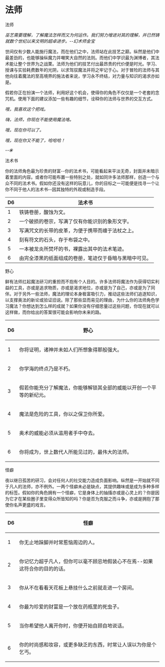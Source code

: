 # 法师

法师

&#x20; _巫艺需要理解，了解魔法怎样而又为何运作。我们努力增进对其的理解，并已然铸就数个世纪以来文明的超卓进步。--幻术师金宝_

&#x20; 世间仅有少数人能施行魔法，而在他们之中，法师站在此技艺之巅。纵然是他们中最差劲的，也能够操纵魔力并嘲笑大自然的法则。而他们中学识最为渊博者，其法术能让整个世界为之战栗。法师为他们的技艺付出最昂贵的代价便是时光。学习、授课与实验耗费数年的光阴，以求驾驭魔法并将之牢记于心。对于冒险的法师与其他向往着魔法的至高境界的施法者来说，学习永不终结，对力量与知识的渴求亦如是。

&#x20;假若你正在扮演一个法师，利用好这个机会，使得你的角色不仅仅是一个老套的念咒机。使用下面的建议添加一些有趣的细节，诠释你的法师与世界的交互方式。

_哦，我喜欢这个把戏。_

_嗨，法师，你现在不能使用魔法咯。_

_哦，现在你可以了。_

_哦，现在你又不能了，哈哈哈！_

_--⦿_

法术书

你的法师角色最为珍贵的财富--你的法术书，可能看起来平淡无奇，封面并未暗示着里面的内容。或者你可能布置一些特别之处，就如同许多法师那样，创造一个与众不同的法术书。假如你还没有这样的玩意儿，你的目标之一可能便是找寻一个让你不同于他人的法术书--因其独特的外观或制造手段。

| D6 | 法术书                         |
| -- | --------------------------- |
| 1  | 铁铸卷册，酸蚀为文。                  |
| 2  | 一个破损的卷宗，写满了仅有你能识别的象形文字。     |
| 3  | 写满咒文的长带的皮革，为便于携带而缠于法杖之上。    |
| 4  | 刻有符文的石头，存于布袋之中。             |
| 5  | 一本被龙炎所焚坏的书，裸露出其中的法术笔迹。      |
| 6  | 由完全漆黑的纸面组成的卷册，笔迹仅于昏暗与黑暗中可见。 |

野心

鲜有法师扛起魔法研习的重担而不抱有个人目的。许多法师将魔法作为获得切实利益的工具，亦或是追求物质，亦或是渴求地位，亦或是为了自己，亦或是为了同伴。对于另外一些法师，魔法的理论本身极富吸引力，推动这些法师们追逐知识，以支撑奥法的新论或验证旧说。除了那些显而易见的理由，为什么你的法师角色学习魔法？你想达到怎么样的成就？如果你没有仔细思量过这些问题，你现在就可以这样做，而你给出的答案很可能会影响你未来的路。

| <p> </p><p>D6 </p> | <p> </p><p>野心</p>                                 |
| ------------------ | ------------------------------------------------- |
| <p> </p><p>1</p>   | <p> </p><p>你将证明，诸神并未如人们所想象得那般强大。</p>              |
| <p> </p><p>2</p>   | <p> </p><p>你学海的终点乃是不朽。</p>                        |
| <p> </p><p>3</p>   | <p> </p><p>假若你能充分了解魔法，你能够解锁其全部的威能以开创一个平等的新纪元。</p> |
| <p> </p><p>4</p>   | <p> </p><p>魔法是危险的工具，你以之保卫你所爱。</p>                 |
| <p> </p><p>5</p>   | <p> </p><p>奥术的威能必须从滥用者手中夺去。</p>                   |
| <p> </p><p>6</p>   | <p> </p><p>你将成为，世上数代人所能见过的，最伟大的法师。</p>            |

怪癖

夜以继日孤苦的研习，会对任何人的社交能力造成负面影响。纵然是一开始就不同于凡人的法师，亦不例外。一两个怪癖未必是缺点，其提供趣味或是成为多种多样的标签。假如你的角色拥有一个怪癖，它是身体上的抽搐亦或是心灵上的？你是因为它才在某些圈子里变得众所皆知的吗？你是否为克服之而斗争，亦或是拥抱了那使你名声更盛的戏言。

| <p> </p><p>D6 </p> | <p> </p><p>怪癖</p>                                     |
| ------------------ | ----------------------------------------------------- |
| <p> </p><p>1</p>   | <p> </p><p>你无止地跺脚并时常惹恼周边的人。</p>                       |
| <p> </p><p>2</p>   | <p> </p><p>你记忆力超乎凡人，但你可以毫不顾忌地假装心不在焉--如果这符合你的目的的话。</p> |
| <p> </p><p>3</p>   | <p> </p><p>你从不在看看天花板上悬挂什么之前就走进一个房间。</p>               |
| <p> </p><p>4</p>   | <p> </p><p>你最为珍爱的财富是一个放在药瓶里的死虫子。</p>                  |
| <p> </p><p>5</p>   | <p> </p><p>当你希望他人离开你时，你便开始自顾自地说话。</p>                 |
| <p> </p><p>6</p>   | <p> </p><p>你的时尚感和妆容，或更多缺乏的东西，时常让人误以为你是个乞丐。</p>        |
